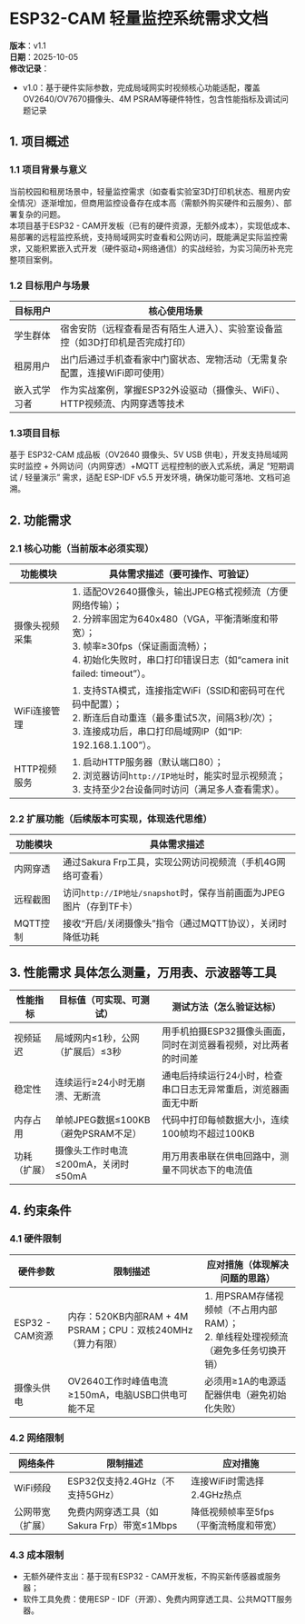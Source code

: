 # ESP32-CAM 轻量监控系统需求文档
**版本**：v1.1  
**日期**：2025-10-05  
**修改记录**：  
- v1.0：基于硬件实际参数，完成局域网实时视频核心功能适配，覆盖OV2640/OV7670摄像头、4M PSRAM等硬件特性，包含性能指标及调试问题记录  


## 1. 项目概述
### 1.1 项目背景与意义
当前校园和租房场景中，轻量监控需求（如查看实验室3D打印机状态、租房内安全情况）逐渐增加，但商用监控设备存在成本高（需额外购买硬件和云服务）、部署复杂的问题。  
本项目基于ESP32 - CAM开发板（已有的硬件资源，无额外成本），实现低成本、易部署的远程监控系统，支持局域网实时查看和公网访问，既能满足实际监控需求，又能积累嵌入式开发（硬件驱动+网络通信）的实战经验，为实习简历补充完整项目案例。

### 1.2 目标用户与场景
| 目标用户       | 核心使用场景                                                                 |
|----------------|------------------------------------------------------------------------------|
| 学生群体       | 宿舍安防（远程查看是否有陌生人进入）、实验室设备监控（如3D打印机是否完成打印） |
| 租房用户       | 出门后通过手机查看家中门窗状态、宠物活动（无需复杂配置，连接WiFi即可使用）     |
| 嵌入式学习者   | 作为实战案例，掌握ESP32外设驱动（摄像头、WiFi）、HTTP视频流、内网穿透等技术   |

### 1.3项目目标
基于 ESP32-CAM 成品板（OV2640 摄像头、5V USB 供电），开发支持局域网实时监控 + 外网访问（内网穿透）+MQTT 远程控制的嵌入式系统，满足 “短期调试 / 轻量演示” 需求，适配 ESP-IDF v5.5 开发环境，确保功能可落地、文档可追溯。


## 2. 功能需求
### 2.1 核心功能（当前版本必须实现）
| 功能模块         | 具体需求描述（要可操作、可验证）                                                                 |
|------------------|-------------------------------------------------------------------------------------------------|
| 摄像头视频采集   | 1. 适配OV2640摄像头，输出JPEG格式视频流（方便网络传输）；<br>2. 分辨率固定为640x480（VGA，平衡清晰度和带宽）；<br>3. 帧率≥30fps（保证画面流畅）；<br>4. 初始化失败时，串口打印错误日志（如“camera init failed: timeout”）。 |
| WiFi连接管理     | 1. 支持STA模式，连接指定WiFi（SSID和密码可在代码中配置）；<br>2. 断连后自动重连（最多重试5次，间隔3秒/次）；<br>3. 连接成功后，串口打印局域网IP（如“IP: 192.168.1.100”）。 |
| HTTP视频服务     | 1. 启动HTTP服务器（默认端口80）；<br>2. 浏览器访问`http://IP地址`时，能实时显示视频流；<br>3. 支持至少2台设备同时访问（满足多人查看需求）。 |

### 2.2 扩展功能（后续版本可实现，体现迭代思维）
| 功能模块         | 具体需求描述                                                                 |
|------------------|------------------------------------------------------------------------------|
| 内网穿透         | 通过Sakura Frp工具，实现公网访问视频流（手机4G网络可查看）                   |
| 远程截图         | 访问`http://IP地址/snapshot`时，保存当前画面为JPEG图片（存到TF卡）           |
| MQTT控制         | 接收“开启/关闭摄像头”指令（通过MQTT协议），关闭时降低功耗                     |


## 3. 性能需求 具体怎么测量，万用表、示波器等工具
| 性能指标         | 目标值（可实现、可测试）                          | 测试方法（怎么验证达标）                                                                 |
|------------------|---------------------------------------------------|----------------------------------------------------------------------------------------|
| 视频延迟         | 局域网内≤1秒，公网（扩展后）≤3秒                  | 用手机拍摄ESP32摄像头画面，同时在浏览器看视频，对比两者的时间差                           |
| 稳定性           | 连续运行≥24小时无崩溃、无断流                     | 通电后持续运行24小时，检查串口日志无异常重启，浏览器画面无中断                           |
| 内存占用         | 单帧JPEG数据≤100KB（避免PSRAM不足）               | 代码中打印每帧数据大小，连续100帧均不超过100KB                                          |
| 功耗（扩展）     | 摄像头工作时电流≤200mA，关闭时≤50mA               | 用万用表串联在供电回路中，测量不同状态下的电流值                                         |


## 4. 约束条件
### 4.1 硬件限制
| 硬件参数         | 限制描述                                                                 | 应对措施（体现解决问题的思路）                                                       |
|------------------|--------------------------------------------------------------------------|--------------------------------------------------------------------------------------|
| ESP32 - CAM资源  | 内存：520KB内部RAM + 4M PSRAM；CPU：双核240MHz（算力有限）                | 1. 用PSRAM存储视频帧（不占用内部RAM）；<br>2. 单线程处理视频流（避免多任务切换开销） |
| 摄像头供电       | OV2640工作时峰值电流≥150mA，电脑USB口供电可能不足                         | 必须用≥1A的电源适配器供电（避免初始化失败）                                           |

### 4.2 网络限制
| 网络条件         | 限制描述                                                                 | 应对措施                                                                             |
|------------------|--------------------------------------------------------------------------|--------------------------------------------------------------------------------------|
| WiFi频段         | ESP32仅支持2.4GHz（不支持5GHz）                                          | 连接WiFi时需选择2.4GHz热点                                                           |
| 公网带宽（扩展） | 免费内网穿透工具（如Sakura Frp）带宽≤1Mbps                               | 降低视频帧率至5fps（平衡流畅度和带宽）                                                |

### 4.3 成本限制
- 无额外硬件支出：基于现有ESP32 - CAM开发板，不购买新传感器或服务器；
- 软件工具免费：使用ESP - IDF（开源）、免费内网穿透工具、公共MQTT服务器。


